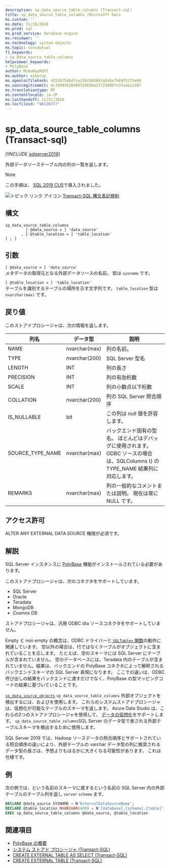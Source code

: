 ```yaml
---
description: sp_data_source_table_columns (Transact-sql)
title: sp_data_source_table_columns |Microsoft Docs
ms.custom: ''
ms.date: 11/10/2020
ms.prod: sql
ms.prod_service: database-engine
ms.reviewer: ''
ms.technology: system-objects
ms.topic: conceptual
f1_keywords:
- sp_data_source_table_columns
helpviewer_keywords:
- PolyBase
author: MikeRayMSFT
ms.author: mikeray
ms.openlocfilehash: 4153b7546dfce226cb056b7a548efb69f5175e06
ms.sourcegitcommit: 4c3949f620d09529658a2172d00bfe37aeb1a387
ms.translationtype: MT
ms.contentlocale: ja-JP
ms.lasthandoff: 11/21/2020
ms.locfileid: "96128777"
---
```

# <a name="sp_data_source_table_columns-transact-sql"></a>sp_data_source_table_columns (Transact-sql)

[!INCLUDE [sqlserver2019](../../includes/applies-to-version/sqlserver2019.md)]

外部データソーステーブル内の列の一覧を返します。
  
> [!NOTE]
> この手順は、 [SQL 2019 CU5](../../big-data-cluster/release-notes-big-data-cluster.md#cu5)で導入されました。

![トピック リンク アイコン](../../database-engine/configure-windows/media/topic-link.gif "トピック リンク アイコン") [Transact-SQL 構文表記規則](../../t-sql/language-elements/transact-sql-syntax-conventions-transact-sql.md)  
  
## <a name="syntax"></a>構文  
  
```sqlsyntax
sp_data_source_table_columns
         [ @data_source = ] 'data_source'
       , [ @table_location = ] 'table_location'
[ ; ]
```  

## <a name="arguments"></a>引数

`[ @data_source = ] 'data_source'`   
メタデータの取得元となる外部データソースの名前。 型は `sysname` です。

`[ @table_location = ] 'table_location'`   
テーブルを識別するテーブルの場所を示す文字列です。 `table_location` 型は `nvarchar(max)` です。

## <a name="returns"></a>戻り値

このストアドプロシージャは、次の情報を返します。

|列名 |データ型 |説明|
|---|---|---|
|NAME|nvarchar(max)|列の名前。
|TYPE|nvarchar(200)|SQL Server 型名
|LENGTH|INT|列の長さ
|PRECISION|INT|列の有効桁数
|SCALE|INT|列の小数点以下桁数
|COLLATION|nvarchar(200)|列の SQL Server 照合順序
|IS_NULLABLE|bit|この列は null 値を許容します。
|SOURCE_TYPE_NAME|nvarchar(max)|バックエンド固有の型名。 ほとんどはデバッグに使用されます。 ODBC ソースの場合は、SQLColumns () の TYPE_NAME 結果列に対応します。
|REMARKS|nvarchar(max)|列の一般的なコメントまたは説明。 現在は常に NULL です。|

## <a name="permissions"></a>アクセス許可  

ALTER ANY EXTERNAL DATA SOURCE 権限が必須です。
  
## <a name="remarks"></a>解説  

SQL Server インスタンスに  [PolyBase](../../relational-databases/polybase/polybase-guide.md) 機能がインストールされている必要があります。

このストアドプロシージャは、次のコネクタをサポートしています。

- SQL Server
- Oracle
- Teradata
- MongoDB
- Cosmos DB

ストアドプロシージャは、汎用 ODBC dta ソースコネクタをサポートしていません。

Empty と non empty の概念は、ODBC ドライバーと[ `SQLTables` 関数](../native-client-odbc-api/sqltables.md)の動作に関連しています。 空以外の場合は、行ではなくテーブルがオブジェクトに含まれていることを示します。 たとえば、空のスキーマには SQL Server にテーブルが含まれていません。 空のデータベースには、Teradata 内のテーブルが含まれていません。結果は、バックエンドの PolyBase コネクタによって解釈されるバックエンドスキーマの SQL Server 表現になります。 ここでの違いは、ODBC 呼び出しの結果をバックエンドに渡すだけでなく、PolyBase の型マッピングコードの結果に基づいていることです。

[`sp_data_source_objects`](sp-data-source-objects.md) `sp_data_source_table_columns` 外部オブジェクトを検出するには、およびを使用します。 これらのシステムストアドプロシージャは、仮想化が可能なテーブルのスキーマを返します。 Azure Data Studio は、これらの2つのストアドプロシージャを使用して、 [データの仮想化](../../azure-data-studio/extensions/data-virtualization-extension.md)をサポートします。 `sp_data_source_table_columns`SQL Server のデータ型で表される外部テーブルスキーマを検出するために使用します。

SQL Server 2019 では、Hadoop ソースデータの照合順序とサポートされている照合順序の違いにより、外部テーブルの varchar データ型の列に推奨されるデータ型の長さは、予想よりもはるかに大きくなる可能性があります。 これは仕様です。

## <a name="example"></a>例  

次の例では、という名前のスキーマに属するという名前の SQL Server 内の外部テーブルのテーブル列を返し `server` `schema` ます。
  
```sql
DECLARE @data_source SYSNAME = N'ExternalDataSourceName';
DECLARE @table_location NVARCHAR(400) = N'[database].[schema].[table]';
EXEC sp_data_source_table_columns @data_source, @table_location
```  
  
## <a name="see-also"></a>関連項目

- [PolyBase の概要](../polybase/polybase-guide.md)
- [システム ストアド プロシージャ &#40;Transact-SQL&#41;](../../relational-databases/system-stored-procedures/system-stored-procedures-transact-sql.md)
- [CREATE EXTERNAL TABLE AS SELECT (Transact-SQL)](../../t-sql/statements/create-external-table-as-select-transact-sql.md)
- [CREATE EXTERNAL TABLE (Transact-SQL)](../../t-sql/statements/create-external-table-transact-sql.md)